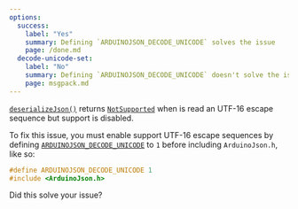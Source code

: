 ```yaml
---
options:
  success:
    label: "Yes"
    summary: Defining `ARDUINOJSON_DECODE_UNICODE` solves the issue
    page: /done.md
  decode-unicode-set:
    label: "No"
    summary: Defining `ARDUINOJSON_DECODE_UNICODE` doesn't solve the issue
    page: msgpack.md
---
```


[`deserializeJson()`](/v6/api/json/deserializejson/) returns [`NotSupported`](/v6/api/misc/deserializationerror/#notsupported) when is read an UTF-16 escape sequence but support is disabled.

To fix this issue, you must enable support UTF-16 escape sequences by defining [`ARDUINOJSON_DECODE_UNICODE`](/v6/api/config/decode_unicode/) to `1` before including `ArduinoJson.h`, like so:

```c++
#define ARDUINOJSON_DECODE_UNICODE 1
#include <ArduinoJson.h>
```

Did this solve your issue?
